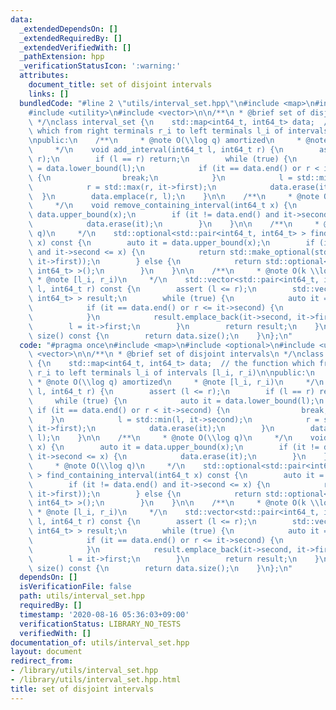 ```yaml
---
data:
  _extendedDependsOn: []
  _extendedRequiredBy: []
  _extendedVerifiedWith: []
  _pathExtension: hpp
  _verificationStatusIcon: ':warning:'
  attributes:
    document_title: set of disjoint intervals
    links: []
  bundledCode: "#line 2 \"utils/interval_set.hpp\"\n#include <map>\n#include <optional>\n\
    #include <utility>\n#include <vector>\n\n/**\n * @brief set of disjoint intervals\n\
    \ */\nclass interval_set {\n    std::map<int64_t, int64_t> data;  // the function\
    \ which from right terminals r_i to left terminals l_i of intervals [l_i, r_i)\n\
    \npublic:\n    /**\n     * @note O(\\log q) amortized\n     * @note [l_i, r_i)\n\
    \     */\n    void add_interval(int64_t l, int64_t r) {\n        assert (l <=\
    \ r);\n        if (l == r) return;\n        while (true) {\n            auto it\
    \ = data.lower_bound(l);\n            if (it == data.end() or r < it->second)\
    \ {\n                break;\n            }\n            l = std::min(l, it->second);\n\
    \            r = std::max(r, it->first);\n            data.erase(it);\n      \
    \  }\n        data.emplace(r, l);\n    }\n\n    /**\n     * @note O(\\log q)\n\
    \     */\n    void remove_containing_interval(int64_t x) {\n        auto it =\
    \ data.upper_bound(x);\n        if (it != data.end() and it->second <= x) {\n\
    \            data.erase(it);\n        }\n    }\n\n    /**\n     * @note O(\\log\
    \ q)\n     */\n    std::optional<std::pair<int64_t, int64_t> > find_containing_interval(int64_t\
    \ x) const {\n        auto it = data.upper_bound(x);\n        if (it != data.end()\
    \ and it->second <= x) {\n            return std::make_optional(std::make_pair(it->second,\
    \ it->first));\n        } else {\n            return std::optional<std::pair<int64_t,\
    \ int64_t> >();\n        }\n    }\n\n    /**\n     * @note O(k \\log q)\n    \
    \ * @note [l_i, r_i)\n     */\n    std::vector<std::pair<int64_t, int64_t> > list_intersecting_interval(int64_t\
    \ l, int64_t r) const {\n        assert (l <= r);\n        std::vector<std::pair<int64_t,\
    \ int64_t> > result;\n        while (true) {\n            auto it = data.upper_bound(l);\n\
    \            if (it == data.end() or r <= it->second) {\n                break;\n\
    \            }\n            result.emplace_back(it->second, it->first);\n    \
    \        l = it->first;\n        }\n        return result;\n    }\n\n    size_t\
    \ size() const {\n        return data.size();\n    }\n};\n"
  code: "#pragma once\n#include <map>\n#include <optional>\n#include <utility>\n#include\
    \ <vector>\n\n/**\n * @brief set of disjoint intervals\n */\nclass interval_set\
    \ {\n    std::map<int64_t, int64_t> data;  // the function which from right terminals\
    \ r_i to left terminals l_i of intervals [l_i, r_i)\n\npublic:\n    /**\n    \
    \ * @note O(\\log q) amortized\n     * @note [l_i, r_i)\n     */\n    void add_interval(int64_t\
    \ l, int64_t r) {\n        assert (l <= r);\n        if (l == r) return;\n   \
    \     while (true) {\n            auto it = data.lower_bound(l);\n           \
    \ if (it == data.end() or r < it->second) {\n                break;\n        \
    \    }\n            l = std::min(l, it->second);\n            r = std::max(r,\
    \ it->first);\n            data.erase(it);\n        }\n        data.emplace(r,\
    \ l);\n    }\n\n    /**\n     * @note O(\\log q)\n     */\n    void remove_containing_interval(int64_t\
    \ x) {\n        auto it = data.upper_bound(x);\n        if (it != data.end() and\
    \ it->second <= x) {\n            data.erase(it);\n        }\n    }\n\n    /**\n\
    \     * @note O(\\log q)\n     */\n    std::optional<std::pair<int64_t, int64_t>\
    \ > find_containing_interval(int64_t x) const {\n        auto it = data.upper_bound(x);\n\
    \        if (it != data.end() and it->second <= x) {\n            return std::make_optional(std::make_pair(it->second,\
    \ it->first));\n        } else {\n            return std::optional<std::pair<int64_t,\
    \ int64_t> >();\n        }\n    }\n\n    /**\n     * @note O(k \\log q)\n    \
    \ * @note [l_i, r_i)\n     */\n    std::vector<std::pair<int64_t, int64_t> > list_intersecting_interval(int64_t\
    \ l, int64_t r) const {\n        assert (l <= r);\n        std::vector<std::pair<int64_t,\
    \ int64_t> > result;\n        while (true) {\n            auto it = data.upper_bound(l);\n\
    \            if (it == data.end() or r <= it->second) {\n                break;\n\
    \            }\n            result.emplace_back(it->second, it->first);\n    \
    \        l = it->first;\n        }\n        return result;\n    }\n\n    size_t\
    \ size() const {\n        return data.size();\n    }\n};\n"
  dependsOn: []
  isVerificationFile: false
  path: utils/interval_set.hpp
  requiredBy: []
  timestamp: '2020-08-16 05:36:03+09:00'
  verificationStatus: LIBRARY_NO_TESTS
  verifiedWith: []
documentation_of: utils/interval_set.hpp
layout: document
redirect_from:
- /library/utils/interval_set.hpp
- /library/utils/interval_set.hpp.html
title: set of disjoint intervals
---
```

